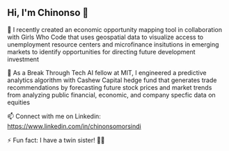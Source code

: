 ## Hi, I'm Chinonso 👋

🔭 I recently created an economic opportunity mapping tool in collaboration with Girls Who Code that uses geospatial data to visualize access to unemployment resource centers and microfinance insitutions in emerging markets to identify opportunities for directing future development investment

🌱 As a Break Through Tech AI fellow at MIT, I engineered a predictive analytics algorithm with Cashew Capital hedge fund that generates trade recommendations by forecasting future stock prices and market trends from analyzing public financial, economic, and company specfic data on equities

📫 Connect with me on Linkedin: https://www.linkedin.com/in/chinonsomorsindi

⚡ Fun fact: I have a twin sister! 👭🏽

<!--
**ChinonsoM/ChinonsoM** is a ✨ _special_ ✨ repository because its `README.md` (this file) appears on your GitHub profile.
